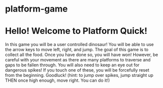 # platform-game
# Hello! Welcome to Platform Quick!
In this game you will be a user controlled dinosaur!
You will be able to use the arrow keys to move left, right, and jump.
The goal of this game is to collect all the food.
Once you have done so, you will have won!
However, be careful with your movement as there are many platforms to traverse and gaps to be fallen through.
You will also need to keep an eye out for dangerous spikes!
If you touch one of these, you will be forcefully reset from the beginning.
Goodluck!
(hint: to jump over spikes, jump straight up THEN once high enough, move right. You can do it!)